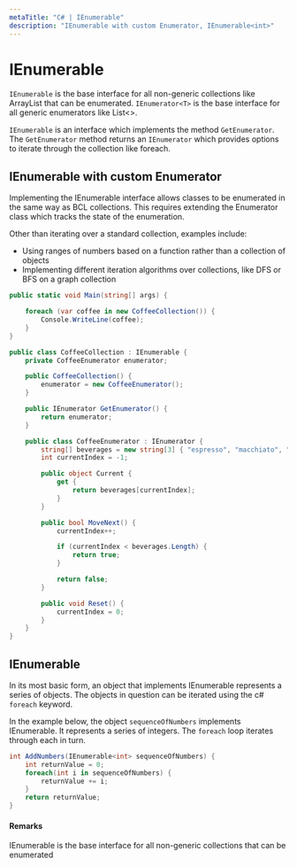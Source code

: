```yaml
---
metaTitle: "C# | IEnumerable"
description: "IEnumerable with custom Enumerator, IEnumerable<int>"
---
```


# IEnumerable


`IEnumerable` is the base interface for all non-generic collections like ArrayList that can be enumerated. `IEnumerator<T>` is the base interface for all generic enumerators like List<>.

`IEnumerable` is an interface which implements the method `GetEnumerator`. The `GetEnumerator` method returns an `IEnumerator` which provides options to iterate through the collection like foreach.



## IEnumerable with custom Enumerator


Implementing the IEnumerable interface allows classes to be enumerated in the same way as BCL collections. This requires extending the Enumerator class which tracks the state of the enumeration.

Other than iterating over a standard collection, examples include:

- Using ranges of numbers based on a function rather than a collection of objects
- Implementing different iteration algorithms over collections, like DFS or BFS on a graph collection

```cs
public static void Main(string[] args) {

    foreach (var coffee in new CoffeeCollection()) {
        Console.WriteLine(coffee);
    }
}

public class CoffeeCollection : IEnumerable {
    private CoffeeEnumerator enumerator;

    public CoffeeCollection() {
        enumerator = new CoffeeEnumerator();
    }

    public IEnumerator GetEnumerator() {
        return enumerator;
    }

    public class CoffeeEnumerator : IEnumerator {
        string[] beverages = new string[3] { "espresso", "macchiato", "latte" };
        int currentIndex = -1;

        public object Current {
            get {
                return beverages[currentIndex];
            }
        }

        public bool MoveNext() {
            currentIndex++;

            if (currentIndex < beverages.Length) {
                return true;
            }

            return false;
        }

        public void Reset() {
            currentIndex = 0;
        }
    }
}

```



## IEnumerable<int>


In its most basic form, an object that implements IEnumerable represents a series of objects. The objects in question can be iterated using the c# `foreach` keyword.

In the example below, the object `sequenceOfNumbers` implements IEnumerable. It represents a series of integers. The `foreach` loop iterates through each in turn.

```cs
int AddNumbers(IEnumerable<int> sequenceOfNumbers) {
    int returnValue = 0;
    foreach(int i in sequenceOfNumbers) {
        returnValue += i;
    }
    return returnValue;
}

```



#### Remarks


IEnumerable is the base interface for all non-generic collections that can be enumerated

